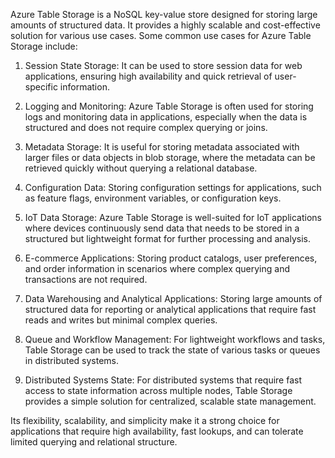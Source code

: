 Azure Table Storage is a NoSQL key-value store designed for storing large amounts of structured data. It provides a highly scalable and cost-effective solution for various use cases. Some common use cases for Azure Table Storage include:

1. Session State Storage: It can be used to store session data for web applications, ensuring high availability and quick retrieval of user-specific information.


2. Logging and Monitoring: Azure Table Storage is often used for storing logs and monitoring data in applications, especially when the data is structured and does not require complex querying or joins.


3. Metadata Storage: It is useful for storing metadata associated with larger files or data objects in blob storage, where the metadata can be retrieved quickly without querying a relational database.


4. Configuration Data: Storing configuration settings for applications, such as feature flags, environment variables, or configuration keys.


5. IoT Data Storage: Azure Table Storage is well-suited for IoT applications where devices continuously send data that needs to be stored in a structured but lightweight format for further processing and analysis.


6. E-commerce Applications: Storing product catalogs, user preferences, and order information in scenarios where complex querying and transactions are not required.


7. Data Warehousing and Analytical Applications: Storing large amounts of structured data for reporting or analytical applications that require fast reads and writes but minimal complex queries.


8. Queue and Workflow Management: For lightweight workflows and tasks, Table Storage can be used to track the state of various tasks or queues in distributed systems.


9. Distributed Systems State: For distributed systems that require fast access to state information across multiple nodes, Table Storage provides a simple solution for centralized, scalable state management.



Its flexibility, scalability, and simplicity make it a strong choice for applications that require high availability, fast lookups, and can tolerate limited querying and relational structure.

